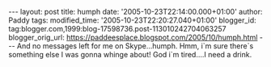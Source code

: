 \-\-- layout: post title: humph date: \'2005-10-23T22:14:00.000+01:00\'
author: Paddy tags: modified\_time: \'2005-10-23T22:20:27.040+01:00\'
blogger\_id: tag:blogger.com,1999:blog-17598736.post-113010242704063257
blogger\_orig\_url: https://paddeesplace.blogspot.com/2005/10/humph.html
\-\-- And no messages left for me on Skype\...humph. Hmm, i\`m sure
there\`s something else I was gonna whinge about! God i\`m tired\....I
need a drink.
